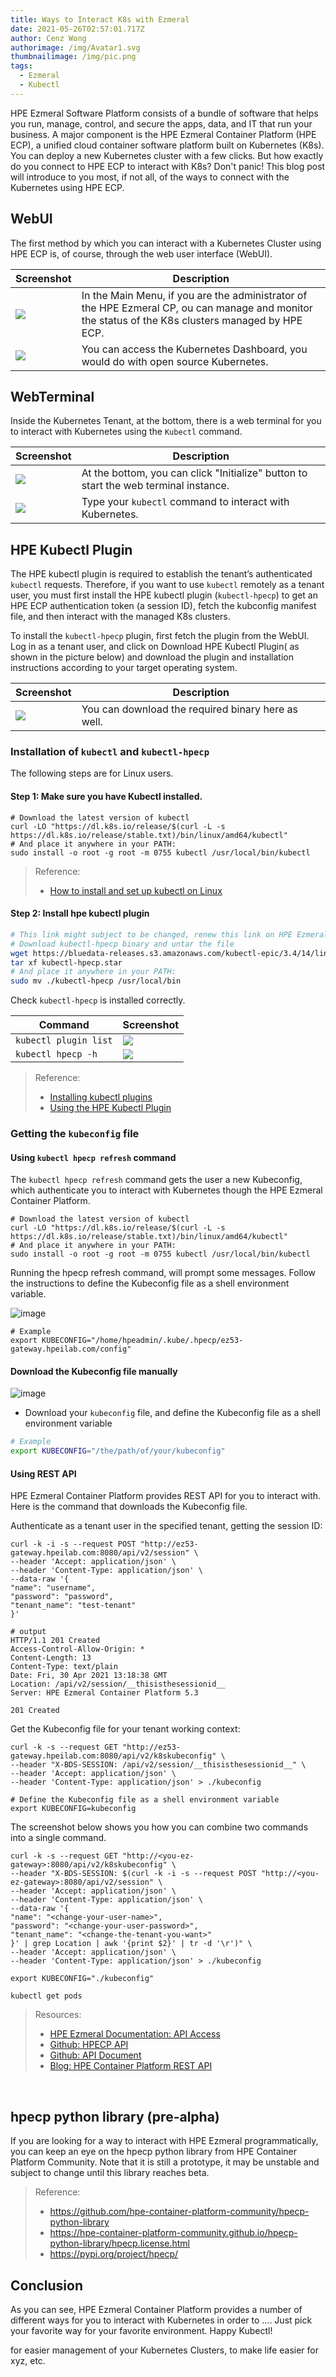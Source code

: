 ```yaml
---
title: Ways to Interact K8s with Ezmeral
date: 2021-05-26T02:57:01.717Z
author: Cenz Wong
authorimage: /img/Avatar1.svg
thumbnailimage: /img/pic.png
tags:
  - Ezmeral
  - Kubectl
---
```

HPE Ezmeral Software Platform consists of a bundle of software that helps you run, manage, control, and secure the apps, data, and IT that run your business. A major component is the HPE Ezmeral Container Platform (HPE ECP), a unified cloud container software platform built on Kubernetes (K8s). You can deploy a new Kubernetes cluster with a few clicks. But how exactly do you connect to HPE ECP to interact with K8s? Don't panic! This blog post will introduce to you most, if not all, of the ways to connect with the Kubernetes using HPE ECP.

## WebUI

The first method by which you can interact with a Kubernetes Cluster using HPE ECP is, of course, through the web user interface (WebUI). 

| Screenshot                                                          | Description                                                                                                                                        |
| ------------------------------------------------------------------- | -------------------------------------------------------------------------------------------------------------------------------------------------- |
| ![](https://github.com/helloezmeral/cdn/raw/main/K8s-Cluster.png)   | In the Main Menu, if you are the administrator of the HPE Ezmeral CP, ou can manage and monitor the status of the K8s clusters managed by HPE ECP. |
| ![](https://github.com/helloezmeral/cdn/raw/main/K8s-Dashboard.png) | You can access the Kubernetes Dashboard, you would do with open source Kubernetes.                                                                 |

## WebTerminal

Inside the Kubernetes Tenant, at the bottom, there is a web terminal for you to interact with Kubernetes using the `Kubectl` command.

| Screenshot                                                          | Description                                                                          |
| ------------------------------------------------------------------- | ------------------------------------------------------------------------------------ |
| ![](https://github.com/helloezmeral/cdn/raw/main/K8s-Tenant.png)    | At the bottom, you can click "Initialize" button to start the web terminal instance. |
| ![](https://github.com/helloezmeral/cdn/raw/main/K8s-Tenant-02.png) | Type your `kubectl` command to interact with Kubernetes.                             |

## HPE Kubectl Plugin

The HPE kubectl plugin is required to establish the tenant’s authenticated `kubectl` requests. Therefore, if you want to use `kubectl` remotely as a tenant user, you must first install the HPE kubectl plugin (`kubectl-hpecp`) to get an HPE ECP authentication token (a session ID), fetch the kubconfig manifest file, and then interact with the managed K8s clusters.

To install the `kubectl-hpecp` plugin, first fetch the plugin from the WebUI. Log in as a tenant user, and click on Download HPE Kubectl Plugin( as shown in the picture below) and download the plugin and installation instructions according to your target operating system.

| Screenshot                                                          | Description                                        |
| ------------------------------------------------------------------- | -------------------------------------------------- |
| ![](https://github.com/helloezmeral/cdn/raw/main/K8s-Tenant-03.png) | You can download the required binary here as well. |

### Installation of `kubectl` and `kubectl-hpecp`

The following steps are for Linux users.

#### Step 1: Make sure you have Kubectl installed.

```shell
# Download the latest version of kubectl
curl -LO "https://dl.k8s.io/release/$(curl -L -s https://dl.k8s.io/release/stable.txt)/bin/linux/amd64/kubectl"
# And place it anywhere in your PATH:
sudo install -o root -g root -m 0755 kubectl /usr/local/bin/kubectl

```

> Reference:
>
> * [How to install and set up kubectl on Linux](https://kubernetes.io/docs/tasks/tools/install-kubectl-linux/)

#### Step 2: Install hpe kubectl plugin

```bash
# This link might subject to be changed, renew this link on HPE Ezmeral
# Download kubectl-hpecp binary and untar the file
wget https://bluedata-releases.s3.amazonaws.com/kubectl-epic/3.4/14/linux/kubectl-hpecp.star
tar xf kubectl-hpecp.star
# And place it anywhere in your PATH:
sudo mv ./kubectl-hpecp /usr/local/bin

```

Check `kubectl-hpecp` is installed correctly.

| Command               | Screenshot                                                                |
| --------------------- | ------------------------------------------------------------------------- |
| `kubectl plugin list` | ![](https://github.com/helloezmeral/cdn/raw/main/kubectl-plugin-list.png) |
| `kubectl hpecp -h`    | ![](https://github.com/helloezmeral/cdn/raw/main/kubectl-hpecp-h.png)     |

> Reference:
>
> * [Installing kubectl plugins](https://kubernetes.io/docs/tasks/extend-kubectl/kubectl-plugins/#installing-kubectl-plugins)
> * [Using the HPE Kubectl Plugin](https://docs.containerplatform.hpe.com/53/reference/kubernetes/using-kubernetes/Using_the_HPE_Kubectl_Plugin.html)

### Getting the `kubeconfig` file

#### Using `kubectl hpecp refresh` command

The `kubectl hpecp refresh` command gets the user a new Kubeconfig, which authenticate you to interact with Kubernetes though the HPE Ezmeral Container Platform.

```shell
# Download the latest version of kubectl
curl -LO "https://dl.k8s.io/release/$(curl -L -s https://dl.k8s.io/release/stable.txt)/bin/linux/amd64/kubectl"
# And place it anywhere in your PATH:
sudo install -o root -g root -m 0755 kubectl /usr/local/bin/kubectl

```

Running the hpecp refresh command, will prompt some messages. Follow the instructions to define the Kubeconfig file as a shell environment variable.

![image](https://user-images.githubusercontent.com/72959956/117413580-bab71980-af48-11eb-808e-1f46f074451c.png)

```shell
# Example
export KUBECONFIG="/home/hpeadmin/.kube/.hpecp/ez53-gateway.hpeilab.com/config"

```

#### Download the Kubeconfig file manually

![image](https://user-images.githubusercontent.com/72959956/117415089-7a589b00-af4a-11eb-8fbb-54386bcbdbbd.png)

* Download your `kubeconfig` file, and define the Kubeconfig file as a shell environment variable

```bash
# Example
export KUBECONFIG="/the/path/of/your/kubeconfig"

```

#### Using REST API

HPE Ezmeral Container Platform provides REST API for you to interact with. Here is the command that downloads the Kubeconfig file.

Authenticate as a tenant user in the specified tenant, getting the session ID: 

```shell
curl -k -i -s --request POST "http://ez53-gateway.hpeilab.com:8080/api/v2/session" \
--header 'Accept: application/json' \
--header 'Content-Type: application/json' \
--data-raw '{
"name": "username",
"password": "password",
"tenant_name": "test-tenant"
}'

# output
HTTP/1.1 201 Created
Access-Control-Allow-Origin: *
Content-Length: 13
Content-Type: text/plain
Date: Fri, 30 Apr 2021 13:18:38 GMT
Location: /api/v2/session/__thisisthesessionid__
Server: HPE Ezmeral Container Platform 5.3

201 Created

```

Get the Kubeconfig file for your tenant working context: 

```shell
curl -k -s --request GET "http://ez53-gateway.hpeilab.com:8080/api/v2/k8skubeconfig" \
--header "X-BDS-SESSION: /api/v2/session/__thisisthesessionid__" \
--header 'Accept: application/json' \
--header 'Content-Type: application/json' > ./kubeconfig

# Define the Kubeconfig file as a shell environment variable
export KUBECONFIG=kubeconfig

```

The screenshot below shows you how you can combine two commands into a single command.

```shell
curl -k -s --request GET "http://<you-ez-gateway>:8080/api/v2/k8skubeconfig" \
--header "X-BDS-SESSION: $(curl -k -i -s --request POST "http://<you-ez-gateway>:8080/api/v2/session" \
--header 'Accept: application/json' \
--header 'Content-Type: application/json' \
--data-raw '{
"name": "<change-your-user-name>",
"password": "<change-your-user-password>",
"tenant_name": "<change-the-tenant-you-want>"
}' | grep Location | awk '{print $2}' | tr -d '\r')" \
--header 'Accept: application/json' \
--header 'Content-Type: application/json' > ./kubeconfig

export KUBECONFIG="./kubeconfig"

kubectl get pods

```

> Resources:
>
> * [HPE Ezmeral Documentation: API Access](https://docs.containerplatform.hpe.com/53/reference/accessing-the-applications/API_Access.html)
> * [Github: HPECP API](https://github.com/HewlettPackard/hpe-notebooks/tree/master/HPECPAPI)
> * [Github: API Document](https://github.com/bluedatainc/solutions/tree/master/APIs)
> * [Blog: HPE Container Platform REST API](https://developer.hpe.com/blog/hpe-container-platform-rest-api-part-1-authenticating/)

<br/>

## hpecp python library (pre-alpha)

If you are looking for a way to interact with HPE Ezmeral programmatically, you can keep an eye on the hpecp python library from HPE Container Platform Community. Note that it is still a prototype, it may be unstable and subject to change until this library reaches beta.

> Reference:
>
> * https://github.com/hpe-container-platform-community/hpecp-python-library
> * https://hpe-container-platform-community.github.io/hpecp-python-library/hpecp.license.html
> * https://pypi.org/project/hpecp/

## Conclusion

As you can see, HPE Ezmeral Container Platform provides a number of different ways for you to interact with Kubernetes in order to …. Just pick your favorite way for your favorite environment. Happy Kubectl!

for easier management of your Kubernetes Clusters, to make life easier for xyz, etc.